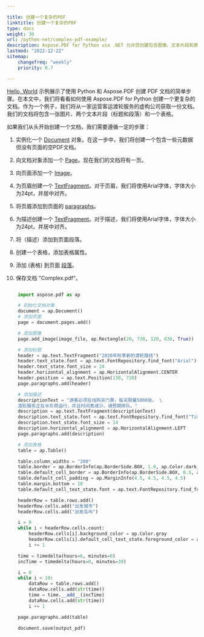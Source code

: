 ```yaml
---

title: 创建一个复杂的PDF  
linktitle: 创建一个复杂的PDF  
type: docs  
weight: 30  
url: /python-net/complex-pdf-example/  
description: Aspose.PDF for Python via .NET 允许您创建包含图像、文本片段和表格的更复杂的文档。  
lastmod: "2022-12-22"  
sitemap:  
    changefreq: "weekly"  
    priority: 0.7  

---
```


[Hello, World](/pdf/python-net/hello-world-example/) 示例展示了使用 Python 和 Aspose.PDF 创建 PDF 文档的简单步骤。在本文中，我们将看看如何使用 Aspose.PDF for Python 创建一个更复杂的文档。作为一个例子，我们将从一家运营客运渡轮服务的虚构公司获取一份文档。我们的文档将包含一张图片、两个文本片段（标题和段落）和一个表格。

如果我们从头开始创建一个文档，我们需要遵循一定的步骤：

1. 实例化一个 [Document](https://reference.aspose.com/pdf/python-net/aspose.pdf/document/) 对象。在这一步中，我们将创建一个包含一些元数据但没有页面的空PDF文档。
1. 向文档对象添加一个 [Page](https://reference.aspose.com/pdf/python-net/aspose.pdf/page/)。现在我们的文档将有一页。
1. 向页面添加一个 [Image](https://reference.aspose.com/pdf/python-net/aspose.pdf/image/)。
1. 为页眉创建一个 [TextFragment](https://reference.aspose.com/pdf/python-net/aspose.pdf/texfragment/)。对于页眉，我们将使用Arial字体，字体大小为24pt，并居中对齐。
1. 将页眉添加到页面的 [paragraphs](https://reference.aspose.com/pdf/python-net/aspose.pdf/page/#properties)。
1. 为描述创建一个 [TextFragment](https://reference.aspose.com/pdf/python-net/aspose.pdf/texfragment/)。对于描述，我们将使用Arial字体，字体大小为24pt，并居中对齐。
1. 将（描述）添加到页面段落。
1. 创建一个表格，添加表格属性。

1. 添加 (表格) 到页面 [段落](https://reference.aspose.com/pdf/python-net/aspose.pdf/page/#properties)。
1. 保存文档 "Complex.pdf"。

```python

    import aspose.pdf as ap

    # 初始化文档对象
    document = ap.Document()
    # 添加页面
    page = document.pages.add()

    # 添加图像
    page.add_image(image_file, ap.Rectangle(20, 730, 120, 830, True))

    # 添加标题
    header = ap.text.TextFragment("2020年秋季新的渡轮路线")
    header.text_state.font = ap.text.FontRepository.find_font("Arial")
    header.text_state.font_size = 24
    header.horizontal_alignment = ap.HorizontalAlignment.CENTER
    header.position = ap.text.Position(130, 720)
    page.paragraphs.add(header)

    # 添加描述
    descriptionText = "游客必须在线购买门票，每天限量5000张。 \
    渡轮服务正在半负荷运行，并且时间表减少。请预期排队。"
    description = ap.text.TextFragment(descriptionText)
    description.text_state.font = ap.text.FontRepository.find_font("Times New Roman")
    description.text_state.font_size = 14
    description.horizontal_alignment = ap.HorizontalAlignment.LEFT
    page.paragraphs.add(description)

    # 添加表格
    table = ap.Table()

    table.column_widths = "200"
    table.border = ap.BorderInfo(ap.BorderSide.BOX, 1.0, ap.Color.dark_slate_gray)
    table.default_cell_border = ap.BorderInfo(ap.BorderSide.BOX, 0.5, ap.Color.black)
    table.default_cell_padding = ap.MarginInfo(4.5, 4.5, 4.5, 4.5)
    table.margin.bottom = 10
    table.default_cell_text_state.font = ap.text.FontRepository.find_font("Helvetica")

    headerRow = table.rows.add()
    headerRow.cells.add("出发城市")
    headerRow.cells.add("出发岛屿")

    i = 0
    while i < headerRow.cells.count:
        headerRow.cells[i].background_color = ap.Color.gray
        headerRow.cells[i].default_cell_text_state.foreground_color = ap.Color.white_smoke
        i += 1

    time = timedelta(hours=6, minutes=0)
    incTime = timedelta(hours=0, minutes=30)

    i = 0
    while i < 10:
        dataRow = table.rows.add()
        dataRow.cells.add(str(time))
        time = time.__add__(incTime)
        dataRow.cells.add(str(time))
        i += 1

    page.paragraphs.add(table)

    document.save(output_pdf)
```